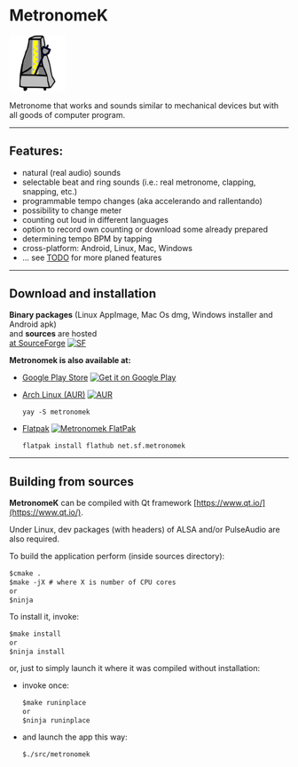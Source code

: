 # MetronomeK

<img src="resources/metronomek.png" width="20%" height="20%" />

Metronome that works and sounds similar to mechanical devices
but with all goods of computer program.

--------------------------

## Features:
  - natural (real audio) sounds
  - selectable beat and ring sounds (i.e.: real metronome, clapping, snapping, etc.)
  - programmable tempo changes (aka accelerando and rallentando)
  - possibility to change meter
  - counting out loud in different languages
  - option to record own counting or download some already prepared
  - determining tempo BPM by tapping
  - cross-platform: Android, Linux, Mac, Windows
  - ... see [TODO](TODO.md) for more planed features

--------------------------

## Download and installation
**Binary packages**  (Linux AppImage, Mac Os dmg, Windows installer and Android apk)  
and **sources** are hosted  
 [at SourceForge](https://sourceforge.net/projects/metronomek/files/)
 [<img src="https://a.fsdn.com/con/app/sf-download-button" alt="SF" width="17%">](https://sourceforge.net/projects/metronomek/files/)

**Metronomek is also available at:**

  - [Google Play Store](https://play.google.com/store/apps/details?id=net.sf.metronomek)
    [<img src="https://play.google.com/intl/en_us/badges/images/generic/en_badge_web_generic.png"
    alt="Get it on Google Play"
    width="15%">](https://play.google.com/store/apps/details?id=net.sf.metronomek)

  - [Arch Linux (AUR)](https://aur.archlinux.org/packages/metronomek/)
    [<img src="https://upload.wikimedia.org/wikipedia/commons/a/a5/Archlinux-icon-crystal-64.svg" alt="AUR" width="5%">](https://aur.archlinux.org/packages/metronomek/)  
    ```
    yay -S metronomek
    ```

  - [Flatpak](https://flathub.org/apps/details/net.sf.metronomek)
    [<img src="https://flathub.org/assets/themes/flathub/flathub-logo-toolbar.svg"
    alt="Metronomek FlatPak"
    width="100">](https://flathub.org/apps/details/net.sf.metronomek)  
    ```
    flatpak install flathub net.sf.metronomek
    ```

--------------------------
## Building from sources

**MetronomeK** can be compiled with Qt framework [https://www.qt.io/](https://www.qt.io/).

Under Linux, dev packages (with headers) of ALSA and/or PulseAudio are also required.

To build the application perform (inside sources directory):

```
$cmake .
$make -jX # where X is number of CPU cores
or
$ninja
```
To install it, invoke:

```
$make install
or
$ninja install
```

or, just to simply launch it where it was compiled without installation:

 - invoke once:

    ```
    $make runinplace
    or
    $ninja runinplace
    ```

 - and launch the app this way:

    ```
    $./src/metronomek
    ```
